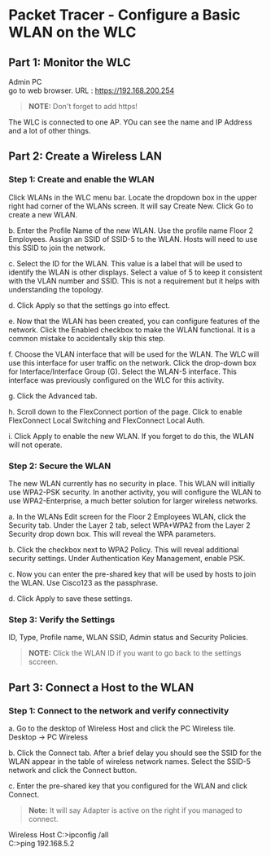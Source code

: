 # Packet Tracer - Configure a Basic WLAN on the WLC

## Part 1: Monitor the WLC

Admin PC  
go to web browser. URL : <https://192.168.200.254>  
>**NOTE:** Don't forget to add https!

The WLC is connected to one AP. YOu can see the name and IP Address and a lot of other things.

## Part 2: Create a Wireless LAN

### Step 1: Create and enable the WLAN

Click WLANs in the WLC menu bar. Locate the dropdown box in the upper right had corner of the WLANs screen. It will say Create New. Click Go to create a new WLAN.

b.     Enter the Profile Name of the new WLAN. Use the profile name Floor 2 Employees. Assign an SSID of SSID-5 to the WLAN. Hosts will need to use this SSID to join the network.

c.     Select the ID for the WLAN. This value is a label that will be used to identify the WLAN is other displays. Select a value of 5 to keep it consistent with the VLAN number and SSID. This is not a requirement but it helps with understanding the topology.

d.     Click Apply so that the settings go into effect.

e.     Now that the WLAN has been created, you can configure features of the network. Click the Enabled checkbox to make the WLAN functional. It is a common mistake to accidentally skip this step.

f.      Choose the VLAN interface that will be used for the WLAN. The WLC will use this interface for user traffic on the network. Click the drop-down box for Interface/Interface Group (G). Select the WLAN-5 interface. This interface was previously configured on the WLC for this activity.

g.     Click the Advanced tab.

h.     Scroll down to the FlexConnect portion of the page. Click to enable FlexConnect Local Switching and FlexConnect Local Auth.

i.      Click Apply to enable the new WLAN. If you forget to do this, the WLAN will not operate.

### Step 2: Secure the WLAN

The new WLAN currently has no security in place. This WLAN will initially use WPA2-PSK security. In another activity, you will configure the WLAN to use WPA2-Enterprise, a much better solution for larger wireless networks.

a.     In the WLANs Edit screen for the Floor 2 Employees WLAN, click the Security tab. Under the Layer 2 tab, select WPA+WPA2 from the Layer 2 Security drop down box. This will reveal the WPA parameters.

b.     Click the checkbox next to WPA2 Policy. This will reveal additional security settings. Under Authentication Key Management, enable PSK.

c.     Now you can enter the pre-shared key that will be used by hosts to join the WLAN. Use Cisco123 as the passphrase.

d.     Click Apply to save these settings.

### Step 3: Verify the Settings

ID, Type, Profile name, WLAN SSID, Admin status and Security Policies.

>**NOTE:** Click the WLAN ID if you want to go back to the settings sccreen.

## Part 3: Connect a Host to the WLAN

### Step 1: Connect to the network and verify connectivity

a.     Go to the desktop of Wireless Host and click the PC Wireless tile. Desktop -> PC Wireless

b.     Click the Connect tab. After a brief delay you should see the SSID for the WLAN appear in the table of wireless network names. Select the SSID-5 network and click the Connect button.

c.     Enter the pre-shared key that you configured for the WLAN and click Connect.
>**Note:** It will say Adapter is active on the right if you managed to connect.

Wireless Host
C:\>ipconfig /all  
C:\>ping 192.168.5.2  
